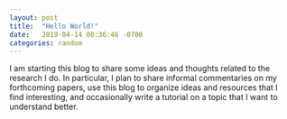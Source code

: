 ```yaml
---
layout: post
title:  "Hello World!"
date:   2019-04-14 00:36:46 -0700
categories: random
---
```

I am starting this blog to share some ideas and thoughts related to the research I do. In particular, I plan to share informal commentaries on my forthcoming papers, use this blog to organize ideas and resources that I find interesting, and occasionally write a tutorial on a topic that I want to understand better.
